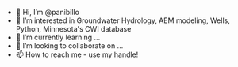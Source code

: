 - 👋 Hi, I’m @panibillo
- 👀 I’m interested in Groundwater Hydrology, AEM modeling, Wells, Python, Minnesota's CWI database
- 🌱 I’m currently learning ...
- 💞️ I’m looking to collaborate on ...
- 📫 How to reach me - use my handle!

<!---
panibillo/panibillo is a ✨ special ✨ repository because its `README.md` (this file) appears on your GitHub profile.
You can click the Preview link to take a look at your changes.
--->
